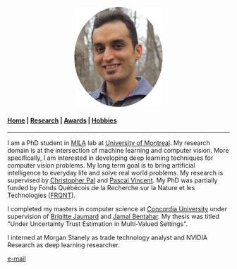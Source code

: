<p align="center">
  <img src="Images/profile.jpg" width="200"/>
</p>

#### [Home](index.md) | [Research](research.md) | [Awards](awards.md) | [Hobbies](hobbies.md)

-----------------------------

I am a PhD student in [MILA](https://mila.quebec/en/) lab at [University of Montreal](http://www.umontreal.ca/en/). My research domain is at the intersection of machine learning and computer vision. More specifically, I am interested in developing deep learning techniques for computer vision problems. My long term goal is to bring artificial intelligence to everyday life and solve real world problems. My research is supervised by [Christopher Pal](https://scholar.google.ca/citations?user=1ScWJOoAAAAJ&hl=en) and [Pascal Vincent](https://scholar.google.com/citations?user=WBCKQMsAAAAJ). My PhD was partially funded by Fonds Québécois de la Recherche sur la Nature et les Technologies ([FRQNT](http://www.frqnt.gouv.qc.ca/en/le-frqnt)).

I completed my masters in computer science at [Concordia University](https://www.concordia.ca/) under supervision of [Brigitte Jaumard](https://www.brigittejaumard.com/) and [Jamal Bentahar](https://users.encs.concordia.ca/~bentahar/). My thesis was titled "Under Uncertainty Trust Estimation in Multi-Valued Settings". 

I interned at Morgan Stanely as trade technology analyst and NVIDIA Research as deep learning researcher.

[e-mail](<img src="Images/social/email_fun.png" width="200">)

